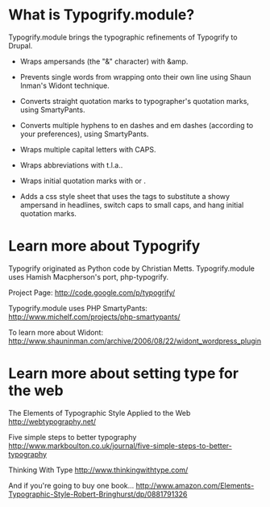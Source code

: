 

What is Typogrify.module?
=========================

Typogrify.module brings the typographic refinements of Typogrify to Drupal.

* Wraps ampersands (the "&" character) with <span class="amp">&amp</span>.

* Prevents single words from wrapping onto their own line using Shaun Inman's
  Widont technique.

* Converts straight quotation marks to typographer's quotation marks, using
  SmartyPants.

* Converts multiple hyphens to en dashes and em dashes (according to your
  preferences), using SmartyPants.

* Wraps multiple capital letters with <span class="caps">CAPS</span>.

* Wraps abbreviations with <span class="abbr">t.l.a.</span>.

* Wraps initial quotation marks with <span class="quo"></span> or
  <span class="dquo"></span>.

* Adds a css style sheet that uses the <span> tags to substitute a showy
  ampersand in headlines, switch caps to small caps, and hang initial quotation
  marks.


Learn more about Typogrify
==========================

Typogrify originated as Python code by Christian Metts. Typogrify.module uses
Hamish Macpherson's port, php-typogrify.

Project Page:
http://code.google.com/p/typogrify/

Typogrify.module uses PHP SmartyPants:
http://www.michelf.com/projects/php-smartypants/

To learn more about Widont:
http://www.shauninman.com/archive/2006/08/22/widont_wordpress_plugin


Learn more about setting type for the web
=========================================

The Elements of Typographic Style Applied to the Web
http://webtypography.net/

Five simple steps to better typography
http://www.markboulton.co.uk/journal/five-simple-steps-to-better-typography

Thinking With Type
http://www.thinkingwithtype.com/

And if you're going to buy one book...
http://www.amazon.com/Elements-Typographic-Style-Robert-Bringhurst/dp/0881791326

